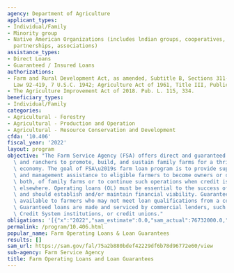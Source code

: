 ```yaml
---
agency: Department of Agriculture
applicant_types:
- Individual/Family
- Minority group
- Native American Organizations (includes lndian groups, cooperatives, corporations,
  partnerships, associations)
assistance_types:
- Direct Loans
- Guaranteed / Insured Loans
authorizations:
- Farm and Rural Development Act, as amended, Subtitle B, Sections 311-317, Public
  Law 92-419, 7 U.S.C. 1942; Agriculture Act of 1961, Title III, Public Law 87-128.
- The Agriculture Improvement Act of 2018. Pub. L. 115, 334.
beneficiary_types:
- Individual/Family
categories:
- Agricultural - Forestry
- Agricultural - Production and Operation
- Agricultural - Resource Conservation and Development
cfda: '10.406'
fiscal_year: '2022'
layout: program
objective: "The Farm Service Agency (FSA) offers direct and guaranteed loans to farmers\
  \ and ranchers to promote, build, and sustain family farms for a thriving agricultural\
  \ economy. The goal of FSA\u2019s farm loan program is to provide supervised credit\
  \ and management assistance to eligible farmers to become owners or operators, or\
  \ both, of family farms or to continue such operations when credit is not available\
  \ elsewhere. Operating loans (OL) must be essential to the success of the farm operation\
  \ and should establish and/or maintain financial viability. Guaranteed loans are\
  \ available to farmers who may not meet loan qualifications from a commercial lender.\
  \ Guaranteed loans are made and serviced by commercial lenders, such as banks, Farm\
  \ Credit System institutions, or credit unions."
obligations: '[{"x":"2022","sam_estimate":0.0,"sam_actual":76732000.0,"usa_spending_actual":0.0},{"x":"2023","sam_estimate":39479000.0,"sam_actual":0.0,"usa_spending_actual":0.0},{"x":"2024","sam_estimate":39479000.0,"sam_actual":0.0,"usa_spending_actual":0.0}]'
permalink: /program/10.406.html
popular_name: Farm Operating Loans & Loan Guarantees
results: []
sam_url: https://sam.gov/fal/75a2b880bdef42229df6b78d96772e60/view
sub-agency: Farm Service Agency
title: Farm Operating Loans and Loan Guarantees
---
```

